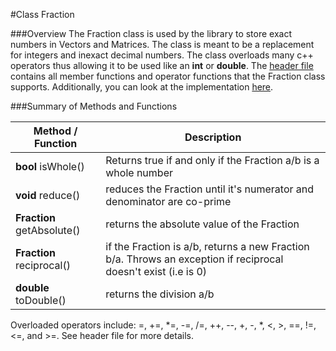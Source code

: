 #Class Fraction 

###Overview
The Fraction class is used by the library to store exact numbers in Vectors and Matrices. 
The class is meant to be a replacement for integers and inexact decimal numbers. The class overloads many c++ operators
thus allowing it to be used like an **int** or **double**. The [header file](../../master/fraction.h) contains all member functions 
and operator functions that the Fraction class supports. Additionally, you can look at the implementation [here](../../master/fraction.cc).

###Summary of Methods and Functions

| Method / Function  | Description |
| ------------- | ------------- |
| **bool** isWhole() | Returns true if and only if the Fraction a/b is a whole number|
| **void** reduce() | reduces the Fraction until it's numerator and denominator are co-prime|
|**Fraction** getAbsolute()| returns the absolute value of the Fraction |
|**Fraction** reciprocal()| if the Fraction is a/b, returns a new Fraction b/a. Throws an exception if reciprocal doesn't exist (i.e is 0)|
|**double** toDouble()| returns the division a/b |

Overloaded operators include: =, +=, *=, -=, /=, ++, --, +, -, *, <, >, ==, !=, <=, and >=. See header file for more details.
